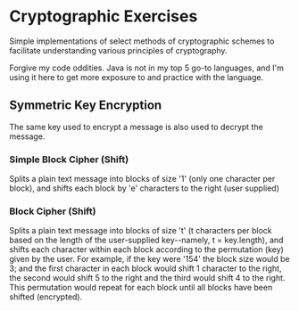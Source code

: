# Cryptographic Exercises

Simple implementations of select methods of cryptographic schemes to facilitate understanding various principles of cryptography.

Forgive my code oddities. Java is not in my top 5 go-to languages, and I'm using it here to get more exposure to and practice with the language.

## Symmetric Key Encryption

The same key used to encrypt a message is also used to decrypt the message.

### Simple Block Cipher (Shift)

Splits a plain text message into blocks of size '1' (only one character per block), and shifts each block by 'e' characters to the right (user supplied)

### Block Cipher (Shift)

Splits a plain text message into blocks of size 't' (t characters per block based on the length of the user-supplied key--namely, t = key.length), and shifts each character within each block according to the permutation (key) given by the user. For example, if the key were '154' the block size would be 3; and the first character in each block would shift 1 character to the right, the second would shift 5 to the right and the third would shift 4 to the right. This permutation would repeat for each block until all blocks have been shifted (encrypted).